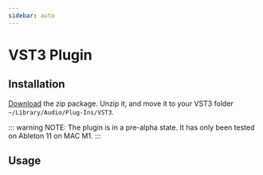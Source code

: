 ```yaml
---
sidebar: auto
---
```


# VST3 Plugin

## Installation

 [Download](https://storage.googleapis.com/docs-assets/dawnet-logo.png) the zip package.  Unzip it, and move it to your VST3 folder ` ~/Library/Audio/Plug-Ins/VST3`.  

::: warning
NOTE: The plugin is in a pre-alpha state.  It has only been tested on Ableton 11 on MAC M1.
:::

## Usage

